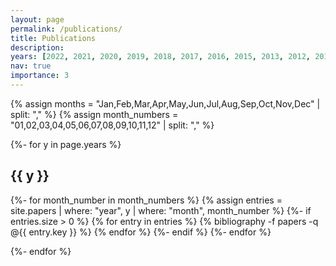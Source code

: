 ```yaml
---
layout: page
permalink: /publications/
title: Publications
description:
years: [2022, 2021, 2020, 2019, 2018, 2017, 2016, 2015, 2013, 2012, 2011, 2010, 2009, 2008, 2007, 2006, 2005, 2004, 2003]
nav: true
importance: 3
---
```

<!-- _pages/publications.md -->
<div class="publications">

{% assign months = "Jan,Feb,Mar,Apr,May,Jun,Jul,Aug,Sep,Oct,Nov,Dec" | split: "," %}
{% assign month_numbers = "01,02,03,04,05,06,07,08,09,10,11,12" | split: "," %}

{%- for y in page.years %}
  <h2 class="year">{{ y }}</h2>
  
  {%- for month_number in month_numbers %}
    {% assign entries = site.papers | where: "year", y | where: "month", month_number %}
    {%- if entries.size > 0 %}
      {% for entry in entries %}
        {% bibliography -f papers -q @{{ entry.key }} %}
      {% endfor %}
    {%- endif %}
  {%- endfor %}
  
{%- endfor %}

</div>